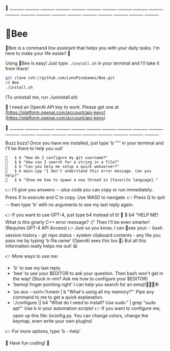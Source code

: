  🐝 _______  _______  _______  _______  _______  _______  _______  _______  _______  _______ _______  _______  _______  _______  _______  _______  _______  _______  _______  _______

# 🐝Bee

🐝Bee is a command line assistant that helps you with your daily tasks. I'm here to make your life easier! 🐝

Using 🐝Bee is easy! Just type `./install.sh` in your terminal and I'll take it from there!

```bash
git clone ssh://github.com/LonePineGames/Bee.git
cd Bee
./install.sh
```

(To uninstall me, run ./uninstall.sh)

🔑 I need an OpenAI API key to work.
Please get one at [https://platform.openai.com/account/api-keys] (https://platform.openai.com/account/api-keys)

 🐝 _______  _______  _______  _______  _______  _______  _______  _______  _______  _______ _______  _______  _______  _______  _______  _______  _______  _______  _______  _______

Buzz buzz! Once you have me installed, just type 'b "<your question>"' in your terminal and I'll be there to help you out!

    🐝   $ b "How do I configure my git username?"
    🐝   $ b "How can I search for a string in a file?"
    🐝   $ b "Can you help me setup a quick webserver?"
    🐝   $ b main.cpp "I don't understand this error message. Can you help?"
    🐝   $ b "Show me how to spawn a new thread in {favorite language}."

👉 I'll give you answers -- plus code you can copy or run immediately. Press
 X to execute and C to copy. Use WASD to navigate.
👉 Press Q to quit -- then type 'b' with no arguments to see my last reply again.

👉 If you want to use GPT-4, just type b4 instead of b!
    🐝   $ b4 "HELP ME! What is this gnarly C++ error message? :("
        Then I'll be even smarter! (Requires GPT-4 API Access)
👉 Just so you know, I can 👀see your:
    - bash session history
    - git repo status
    - system clipboard contents
    - any file you pass me by typing 'b file.name'
    (OpenAI sees this too 🤔)
   But all this information really helps me out! 😃

👉 More ways to use me:
   - 'b' to see my last reply
   - 'bee' to use your $EDITOR to ask your question.
       Then bash won't get in the way!
       (Stuck in vim? Ask me how to configure your $EDITOR)
   - 'bemoji finger pointing right'
       I can help you search for an emoji!🌼🌸💐🏵️
   - 'ps aux --sort=%mem | b "What's using all my memory?"'
       Pipe any command to me to get a quick explanation.
   - './configure || b4 "What do I need to install? Use sudo." | grep "sudo apt"'
       Use b in your automation scripts!
👉 If you want to configure me, open up this file: bconfig.py.
    You can change colors, change the keymap, even write your own plugins!

👉 For more options, type 'b --help'

🐝 Have fun coding! 🐝
